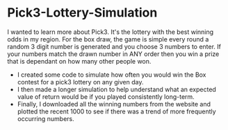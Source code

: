 # Pick3-Lottery-Simulation
I wanted to learn more about Pick3. It's the lottery with the best winning odds in my region. For the box draw, the game is simple every round a random 3 digit number is generated and you choose 3 numbers to enter. If your numbers match the drawn number in ANY order then you win a prize that is dependant on how many other people won. 
- I created some code to simulate how often you would win the Box contest for a pick3 lottery on any given day. 
- I then made a longer simulation to help understand what an expected value of return would be if you played consistently long-term.
- Finally, I downloaded all the winning numbers from the website and plotted the recent 1000 to see if there was a trend of more frequently occurring numbers. 
